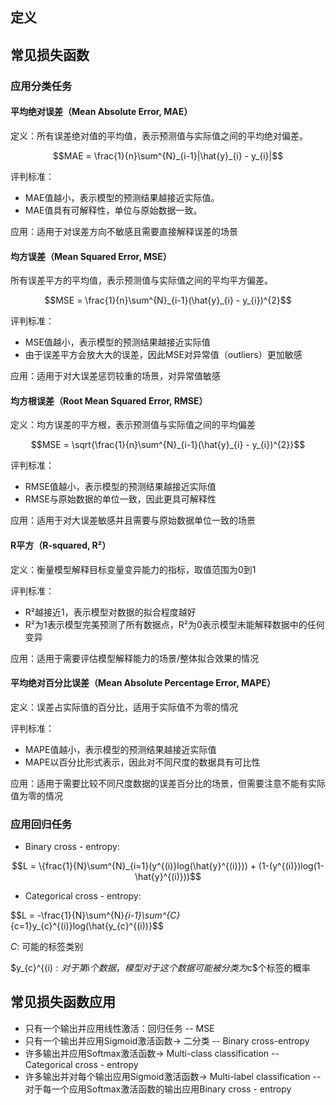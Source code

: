 ## 定义

## 常见损失函数

### 应用分类任务

#### 平均绝对误差（Mean Absolute Error, MAE）

定义：所有误差绝对值的平均值，表示预测值与实际值之间的平均绝对偏差。

$$MAE = \frac{1}{n}\sum^{N}_{i-1}|\hat{y}_{i} - y_{i}|$$

评判标准：
- MAE值越小，表示模型的预测结果越接近实际值。
- MAE值具有可解释性，单位与原始数据一致。

应用：适用于对误差方向不敏感且需要直接解释误差的场景

#### 均方误差（Mean Squared Error, MSE）
所有误差平方的平均值，表示预测值与实际值之间的平均平方偏差。

$$MSE = \frac{1}{n}\sum^{N}_{i-1}(\hat{y}_{i} - y_{i})^{2}$$

评判标准：
- MSE值越小，表示模型的预测结果越接近实际值
- 由于误差平方会放大大的误差，因此MSE对异常值（outliers）更加敏感

应用：适用于对大误差惩罚较重的场景，对异常值敏感

#### 均方根误差（Root Mean Squared Error, RMSE）
定义：均方误差的平方根，表示预测值与实际值之间的平均偏差

$$MSE = \sqrt{\frac{1}{n}\sum^{N}_{i-1}(\hat{y}_{i} - y_{i})^{2}}$$

评判标准：
- RMSE值越小，表示模型的预测结果越接近实际值
- RMSE与原始数据的单位一致，因此更具可解释性

应用：适用于对大误差敏感并且需要与原始数据单位一致的场景

#### R平方（R-squared, R²）

定义：衡量模型解释目标变量变异能力的指标，取值范围为0到1

评判标准：
- R²越接近1，表示模型对数据的拟合程度越好
- R²为1表示模型完美预测了所有数据点，R²为0表示模型未能解释数据中的任何变异

应用：适用于需要评估模型解释能力的场景/整体拟合效果的情况

#### 平均绝对百分比误差（Mean Absolute Percentage Error, MAPE）

定义：误差占实际值的百分比，适用于实际值不为零的情况

评判标准：
- MAPE值越小，表示模型的预测结果越接近实际值
- MAPE以百分比形式表示，因此对不同尺度的数据具有可比性

应用：适用于需要比较不同尺度数据的误差百分比的场景，但需要注意不能有实际值为零的情况

### 应用回归任务

- Binary cross - entropy:

$$L = \{frac{1}{N}\sum^{N}_{i=1}(y^{(i)}log(\hat{y}^{(i)})) + (1-(y^{(i)})log(1-\hat{y}^{(i)}))$$

- Categorical cross - entropy:

$$L = -\frac{1}{N}\sum^{N}_{i-1}\sum^{C}_{c=1}y_{c}^{(i)}log(\hat{y_{c}^{(i))}$$

$C$: 可能的标签类别

$y_{c}^{(i)$: 对于第$i$个数据，模型对于这个数据可能被分类为$c$个标签的概率

## 常见损失函数应用

- 只有一个输出并应用线性激活：回归任务 -- MSE
- 只有一个输出并应用Sigmoid激活函数-> 二分类 -- Binary cross-entropy
- 许多输出并应用Softmax激活函数-> Multi-class classification -- Categorical cross - entropy
- 许多输出并对每个输出应用Sigmoid激活函数-> Multi-label classification  -- 对于每一个应用Softmax激活函数的输出应用Binary cross - entropy


